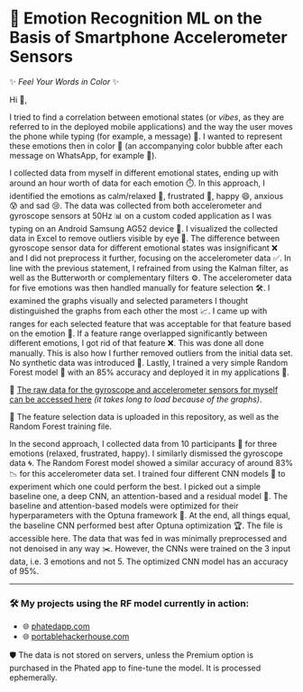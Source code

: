 
# 🎯 Emotion Recognition ML on the Basis of Smartphone Accelerometer Sensors

✨ *Feel Your Words in Color* ✨

Hi 👋, 

I tried to find a correlation between emotional states (or *vibes*, as they are referred to in the deployed mobile applications) and the way the user moves the phone while typing (for example, a message) 📱. I wanted to represent these emotions then in color 🎨 (an accompanying color bubble after each message on WhatsApp, for example 💬).

I collected data from myself in different emotional states, ending up with around an hour worth of data for each emotion ⏱️. In this approach, I identified the emotions as calm/relaxed 🧘, frustrated 😤, happy 😄, anxious 😰 and sad 😢. The data was collected from both accelerometer and gyroscope sensors at 50Hz 📊 on a custom coded application as I was typing on an Android Samsung AG52 device 🤖. I visualized the collected data in Excel to remove outliers visible by eye 👀. The difference between gyroscope sensor data for different emotional states was insignificant ❌ and I did not preprocess it further, focusing on the accelerometer data ✅. In line with the previous statement, I refrained from using the Kalman filter, as well as the Butterworth or complementary filters ⚙️. The accelerometer data for five emotions was then handled manually for feature selection 🛠️. I examined the graphs visually and selected parameters I thought distinguished the graphs from each other the most 📈. I came up with ranges for each selected feature that was acceptable for that feature based on the emotion 🧠. If a feature range overlapped significantly between different emotions, I got rid of that feature ❌. This was done all done manually. This is also how I further removed outliers from the initial data set. No synthetic data was introduced 🚫. Lastly, I trained a very simple Random Forest model 🌳 with an 85% accuracy and deployed it in my applications 🚀. 

📎 [The raw data for the gyroscope and accelerometer sensors for myself can be accessed here](https://docs.google.com/spreadsheets/d/1zumlTXjLASAonMdBG7jH85BS_jsIeyqu/edit?usp=share_link&ouid=106124660547835903984&rtpof=true&sd=true) *(it takes long to load because of the graphs)*.

📁 The feature selection data is uploaded in this repository, as well as the Random Forest training file. 

In the second approach, I collected data from 10 participants 👥 for three emotions (relaxed, frustrated, happy). I similarly dismissed the gyroscope data 🌀. The Random Forest model showed a similar accuracy of around 83% 📉 for this accelerometer data set. I trained four different CNN models 🧠 to experiment which one could perform the best. I picked out a simple baseline one, a deep CNN, an attention-based and a residual model 🔬. The baseline and attention-based models were optimized for their hyperparameters with the Optuna framework 🔧. At the end, all things equal, the baseline CNN performed best after Optuna optimization 🏆. The file is accessible here. The data that was fed in was minimally preprocessed and not denoised in any way ✂️. However, the CNNs were trained on the 3 input data, i.e. 3 emotions and not 5. The optimized CNN model has an accuracy of 95%.

---

### 🛠️ My projects using the RF model currently in action:

- 🌐 [phatedapp.com](https://phatedapp.com)  
- 🌐 [portablehackerhouse.com](https://portablehackerhouse.com)

🛡️ The data is not stored on servers, unless the Premium option is purchased in the Phated app to fine-tune the model. It is processed ephemerally.
